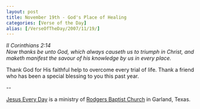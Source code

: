 ```yaml
---
layout: post
title: November 19th - God's Place of Healing
categories: [Verse of the Day]
alias: [/VerseOfTheDay/2007/11/19/]
---
```


_II Corinthians 2:14  
Now thanks be unto God, which always causeth us to triumph in
Christ, and maketh manifest the savour of his knowledge by us in
every place._

Thank God for His faithful help to overcome every trial of life.
Thank a friend who has been a special blessing to you this past
year.

 --

<a href=http://jesuseveryday.net>Jesus Every Day</a> is a ministry of <a href=http://rodgersbaptist.net>Rodgers Baptist Church</a> in Garland, Texas.
